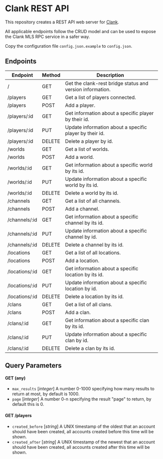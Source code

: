# Clank REST API

This repository creates a REST API web server for [Clank](https://github.com/hashsploit/clank).

All applicable endpoints follow the CRUD model and can be used to expose the Clank MLS RPC service in a safer way.

Copy the configuration file `config.json.example` to `config.json`.

## Endpoints
| Endpoint           | Method | Description                                               |
|--------------------|--------|-----------------------------------------------------------|
| /                  | GET    | Get the clank-rest bridge status and version information. |
| /players           | GET    | Get a list of players connected.                          |
| /players           | POST   | Add a player.                                             |
| /players/:id       | GET    | Get information about a specific player by their id.      |
| /players/:id       | PUT    | Update information about a specific player by their id.   |
| /players/:id       | DELETE | Delete a player by id.                                    |
| /worlds            | GET    | Get a list of worlds.                                     |
| /worlds            | POST   | Add a world.                                              |
| /worlds/:id        | GET    | Get information about a specific world by its id.         |
| /worlds/:id        | PUT    | Update information about a specific world by its id.      |
| /worlds/:id        | DELETE | Delete a world by its id.                                 |
| /channels          | GET    | Get a list of all channels.                               |
| /channels          | POST   | Add a channel.                                            |
| /channels/:id      | GET    | Get information about a specific channel by its id.       |
| /channels/:id      | PUT    | Update information about a specific channel by id.        |
| /channels/:id      | DELETE | Delete a channel by its id.                               |
| /locations         | GET    | Get a list of all locations.                              |
| /locations         | POST   | Add a location.                                           |
| /locations/:id     | GET    | Get information about a specific location by its id.      |
| /locations/:id     | PUT    | Update information about a specific location by id.       |
| /locations/:id     | DELETE | Delete a location by its id.                              |
| /clans             | GET    | Get a list of all clans.                                  |
| /clans             | POST   | Add a clan.                                               |
| /clans/:id         | GET    | Get information about a specific clan by its id.          |
| /clans/:id         | PUT    | Update information about a specific clan by id.           |
| /clans/:id         | DELETE | Delete a clan by its id.                                  |


## Query Parameters

#### GET (any)
- `max_results` [*integer*] A number 0-1000 specifying how many results to return at most, by default is 1000.
- `page` [*integer*] A number 0-n specifying the result "page" to return, by default this is 0.

#### GET /players
- `created_before` [*string*] A UNIX timestamp of the oldest that an account should have been created, all accounts created before this time will be shown.
- `created_after` [*string*] A UNIX timestamp of the newest that an account should have been created, all accounts created after this time will be shown.
